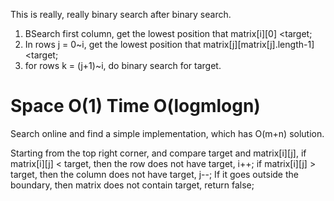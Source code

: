 
This is really, really binary search after binary search.    

1. BSearch first column, get the lowest position that matrix[i][0] <target;   
2. In rows j = 0~i, get the lowest position that matrix[j][matrix[j].length-1]<target;
3. for rows k = (j+1)~i, do binary search for target.   

Space O(1)   Time O(logmlogn)     
====================

Search online and find a simple implementation, which has O(m+n) solution. 

Starting from the top right corner, and compare target and matrix[i][j], 
if matrix[i][j] < target, then the row does not have target, i++;
if matrix[i][j] > target, then the column does not have target, j--;
If it goes outside the boundary, then matrix does not contain target, return false;
  